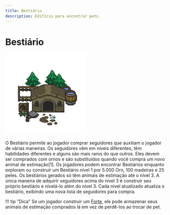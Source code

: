 ```yaml
---
title: Bestiário
description: Edifício para encontrar pets.
---
```


# Bestiário
![Bestiário](https://raw.githubusercontent.com/Orna-Brasil/Assets/main/Edificios/Bestiary.webp)

O Bestiário permite ao jogador comprar seguidores que auxiliam o jogador de várias maneiras. Os seguidores vêm em níveis diferentes, têm habilidades diferentes e alguns são mais raros do que outros. Eles devem ser comprados com ornos e são substituídos quando você compra um novo animal de estimação[1]. Os jogadores podem encontrar Bestiários enquanto exploram ou construir um Bestiário nível 1 por 5.000 Orn, 100 madeiras e 25 peles. Os bestiários gerados só têm animais de estimação até o nível 3. A única maneira de adquirir seguidores acima do nível 3 é construir seu próprio bestiário e nivelá-lo além do nível 3. Cada nível atualizado atualiza o bestiário, exibindo uma nova lista de seguidores para compra.

!!! tip "Dica"
  Se um jogador construir um [Forte](https://dorna.noxian.dev/Mundo-Orna/Edificios/Keep_Fortress_Castle/), ele pode armazenar seus animais de estimação comprados lá em vez de perdê-los ao trocar de pet.
